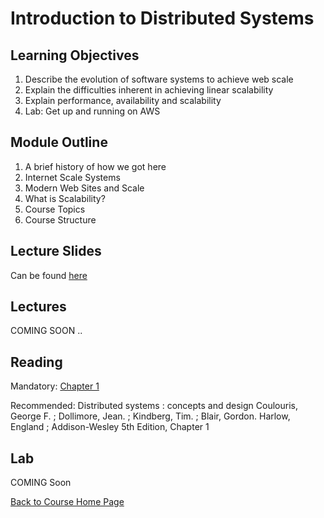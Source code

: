 # Introduction to Distributed Systems

## Learning Objectives

1. Describe the evolution of software systems to achieve web scale
1. Explain the difficulties inherent in achieving linear scalability
1. Explain performance, availability and scalability
1. Lab: Get up and running on AWS 

## Module Outline

1. A brief history of how we got here
1. Internet Scale Systems
1. Modern Web Sites and Scale
1. What is Scalability?
1. Course Topics
1. Course Structure

## Lecture Slides
Can be found [here](https://gortonator.github.io/bsds-6650/lectures/week1-Intro/BSDS-2019-Week-1.pdf)

## Lectures
COMING SOON ..

## Reading
Mandatory: 
[Chapter 1](https://gortonator.github.io/bsds-6650/reading/chapter-1.pdf)

Recommended:
Distributed systems : concepts and design
Coulouris, George F. ; Dollimore, Jean. ; Kindberg, Tim. ; Blair, Gordon.
Harlow, England ; Addison-Wesley 5th Edition, Chapter 1

## Lab
COMING Soon

[Back to Course Home Page](https://gortonator.github.io/bsds-6650/)
